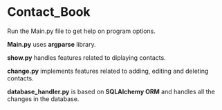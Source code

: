# Contact_Book

Run the Main.py file to get help on program options.

**Main.py** uses **argparse** library.

**show.py** handles features related to diplaying contacts.

**change.py** implements features related to adding, editing and deleting contacts.

**database_handler.py** is based on **SQLAlchemy ORM** and handles all the changes in the database.
